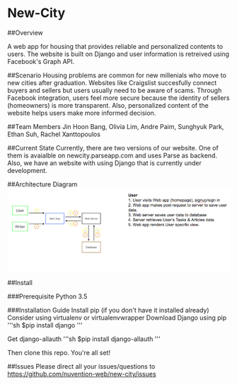 # New-City

##Overview

A web app for housing that provides reliable and personalized contents to users. 
The website is built on Django and user information is retreived using Facebook's Graph API.

##Scenario 
Housing problems are common for new millenials who move to new cities after graduation. 
Websites like Craigslist succesfully connect buyers and sellers but users usually
need to be aware of scams. Through Facebook integration, users feel more secure 
because the identity of sellers (homeowners) is more transparent. Also, personalized 
content of the website helps users make more informed decision. 

##Team Members
Jin Hoon Bang, Olivia Lim, Andre Paim, Sunghyuk Park, Ethan Suh, Rachel Xanttopoulos

##Current State 
Currently, there are two versions of our website. One of them is avaialble on 
newcity.parseapp.com and uses Parse as backend. Also, we have an website with
using Django that is currently under development. 

##Architecture Diagram 
![Image of Yaktocat](img/architecture_diagram.png)

##Install 

###Prerequisite
Python 3.5 

###Installation Guide
Install pip (if you don't have it installed already)
Consider using virtualenv or virtualenvwrapper
Download Django using pip
'''sh
$pip install django
'''

Get django-allauth
'''sh
$pip install django-allauth
'''

Then clone this repo. You're all set!

##Issues
Please direct all your issues/questions to https://github.com/nuvention-web/new-city/issues
